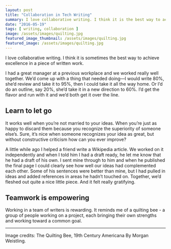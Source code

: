 ```yaml
---
layout: post
title: "Collaboration in Tech Writing"
summary: I love collaborative writing. I think it is the best way to achieve excellence in a piece of written work.
date: "2016-05-19"
tags: [ writing, collaboration ]
image: /assets/images/quilting.jpg
featured_image_thumbnail: /assets/images/quilting.jpg
featured_image: /assets/images/quilting.jpg
---
```


I love collaborative writing. I think it is sometimes the best way to achieve excellence in a piece of written work.

I had a great manager at a previous workplace and we worked really well together. We’d come up with a thing that needed doing—I would write 80%, she’d review and take it to 95%, then I could take it all the way home. Or I’d do an outline, say 20%, she’d take it in a new direction to 60%. I’d get the flavor and run with it and we’d both get it over the line.

## Learn to let go

It works well when you’re not married to your ideas. When you’re just as happy to discard them because you recognize the superiority of someone else’s. Sure, it’s nice when someone recognizes your idea as great, but without constructive criticism how can you ever improve?

A little while ago I helped a friend write a Wikipedia article. We worked on it independently and when I told him I had a draft ready, he let me know that he had a draft of his own. I sent mine through to him and when he published the final page I could clearly see how well our ideas had complemented each other. Some of his sentences were better than mine, but I had pulled in ideas and added references in areas he hadn’t touched on. Together, we’d fleshed out quite a nice little piece. And it felt really gratifying.

## Teamwork is empowering

Working in a team of writers is rewarding. It reminds me of a quilting bee - a group of people working on a project, each bringing their own strengths and working toward a common goal.

---

Image credits: The Quilting Bee, 19th Century Americana By Morgan Weistling.

